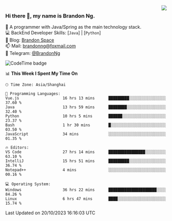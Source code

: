 <img  align="right" src="https://github-readme-stats-brandon0824.vercel.app/api/top-langs/?username=brandon0824&layout=compact">

### Hi there 👋, my name is Brandon Ng.

🌱 A programmer with Java/Spring as the main technology stack.  
💻 BackEnd Developer Skills: [`Java`] | [`Python`]  
📝 Blog: [Brandon Space](https://brandonng.tech)  
📫 Mail: brandonng@foxmail.com  
📰 Telegram: [@BrandonNg](https://t.me/BrandonNg24)  

![CodeTime badge](https://img.shields.io/endpoint?style=flat-square&url=https%3A%2F%2Fapi.codetime.dev%2Fshield%3Fid%3D128%26project%3D%26in%3D604800000)

<!--START_SECTION:waka-->
📊 **This Week I Spent My Time On** 

```text
🕑︎ Time Zone: Asia/Shanghai

💬 Programming Languages: 
Vue.js                   16 hrs 13 mins      █████████░░░░░░░░░░░░░░░░   37.60 % 
Java                     13 hrs 59 mins      ████████░░░░░░░░░░░░░░░░░   32.40 % 
Python                   10 hrs 5 mins       ██████░░░░░░░░░░░░░░░░░░░   23.37 % 
Bash                     1 hr 30 mins        █░░░░░░░░░░░░░░░░░░░░░░░░   03.50 % 
JavaScript               34 mins             ░░░░░░░░░░░░░░░░░░░░░░░░░   01.35 % 

🔥 Editors: 
VS Code                  27 hrs 14 mins      ████████████████░░░░░░░░░   63.10 % 
IntelliJ                 15 hrs 51 mins      █████████░░░░░░░░░░░░░░░░   36.74 % 
Notepad++                4 mins              ░░░░░░░░░░░░░░░░░░░░░░░░░   00.16 % 

💻 Operating System: 
Windows                  36 hrs 22 mins      █████████████████████░░░░   84.26 % 
Linux                    6 hrs 47 mins       ████░░░░░░░░░░░░░░░░░░░░░   15.74 % 
```


 Last Updated on 20/10/2023 16:16:03 UTC
<!--END_SECTION:waka-->
